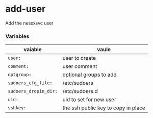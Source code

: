 # add-user

Add the nessxsvc user

### Variables
| vaiable | vaule |
|---------|-------|
| `user:` | user to create |
| `comment:` | user comment |
| `optgroup:` | optional groups to add |
| `sudoers_cfg_file:` | /etc/sudoers|
| `sudoers_dropin_dir:` | /etc/sudoers.d |
| `uid:` | uid to set for new user |
| `sshkey:` | the ssh public key to copy in place |
